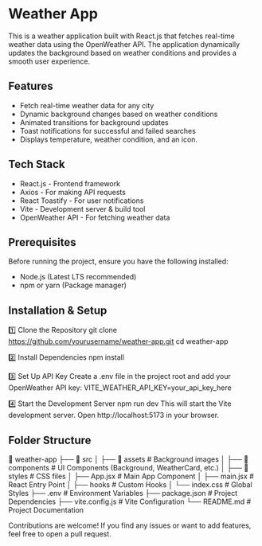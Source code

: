 # Weather App

This is a weather application built with React.js that fetches real-time weather data using the OpenWeather API. The application dynamically updates the background based on weather conditions and provides a smooth user experience.

## Features

- Fetch real-time weather data for any city
- Dynamic background changes based on weather conditions
- Animated transitions for background updates
- Toast notifications for successful and failed searches
- Displays temperature, weather condition, and an icon.

## Tech Stack

- React.js - Frontend framework
- Axios - For making API requests
- React Toastify - For user notifications
- Vite - Development server & build tool
- OpenWeather API - For fetching weather data

## Prerequisites

Before running the project, ensure you have the following installed:

- Node.js (Latest LTS recommended)
- npm or yarn (Package manager)

## Installation & Setup

1️⃣ Clone the Repository
git clone https://github.com/yourusername/weather-app.git
cd weather-app

2️⃣ Install Dependencies
npm install

3️⃣ Set Up API Key
Create a .env file in the project root and add your OpenWeather API key:
VITE_WEATHER_API_KEY=your_api_key_here

4️⃣ Start the Development Server
npm run dev
This will start the Vite development server. Open http://localhost:5173 in your browser.

## Folder Structure

📂 weather-app
├── 📂 src
│ ├── 📂 assets # Background images
│ ├── 📂 components # UI Components (Background, WeatherCard, etc.)
│ ├── 📂 styles # CSS files
│ ├── App.jsx # Main App Component
│ ├── main.jsx # React Entry Point
│ ├── hooks # Custom Hooks
│ └── index.css # Global Styles
├── .env # Environment Variables
├── package.json # Project Dependencies
├── vite.config.js # Vite Configuration
└── README.md # Project Documentation

Contributions are welcome! If you find any issues or want to add features, feel free to open a pull request.
